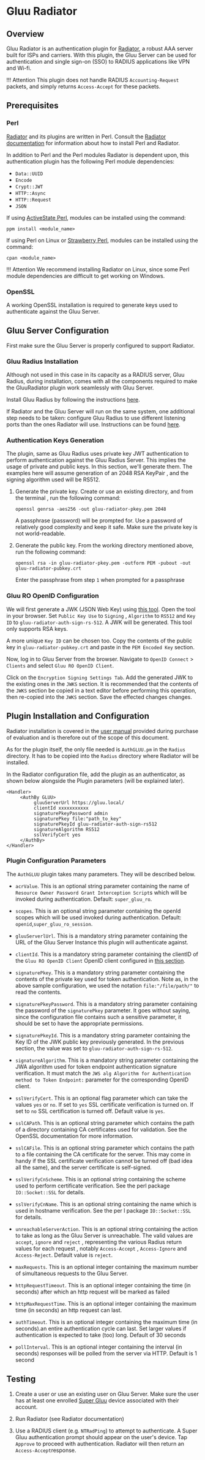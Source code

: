 # Gluu Radiator

## Overview 

Gluu Radiator is an authentication plugin for [Radiator](https://radiatorsoftware.com/products/radiator/), a robust AAA server built for ISPs and carriers. With this plugin, the Gluu Server can be used for authentication and single sign-on (SSO) to RADIUS applications like VPN and Wi-fi.  

!!! Attention 
    This plugin does not handle RADIUS `Accounting-Request` packets, and simply returns `Access-Accept` for these packets.

## Prerequisites

### Perl
[Radiator](https://radiatorsoftware.com/products/radiator/) and its plugins are written in Perl. Consult the [Radiator documentation](https://open.com.au/radiator/ref.pdf) for information about how to install Perl and Radiator. 

In addition to Perl and the Perl modules Radiator is dependent upon, this authentication plugin has the following Perl module dependencies:

- `Data::UUID`
- `Encode`
- `Crypt::JWT`
- `HTTP::Async`
- `HTTP::Request`
- `JSON`

If using [ActiveState Perl](https://www.activestate.com/products/activeperl/), modules can be installed using the command:

```
ppm install <module_name>
```

If using Perl on Linux or [Strawberry Perl](http://strawberryperl.com/), modules can be installed using the command:

```
cpan <module_name>
```

!!! Attention
    We recommend installing Radiator on Linux, since some Perl module dependencies are difficult to get working on Windows. 

### OpenSSL 
A working OpenSSL installation is required to generate keys used to authenticate against the Gluu Server.

## Gluu Server Configuration

First make sure the Gluu Server is properly configured to support Radiator. 

### Gluu Radius Installation

Although not used in this case in its capacity as a RADIUS server, Gluu Radius, during installation, comes with all the components required to make the GluuRadiator plugin work seamlessly with Gluu Server.

Install Gluu Radius by following the instructions [here](./gluu-radius.md). 

If Radiator and the Gluu Server will run on the same system, one additional step needs to be taken: configure Gluu Radius to use different listening ports than the ones Radiator will use. Instructions can be found [here](./gluu-radius.md#basic-configuration).

### Authentication Keys Generation 

The plugin, same as Gluu Radius uses private key JWT authentication to perform authentication against the Gluu Radius Server. This implies the usage of private and public keys. In this section, we'll generate them. The examples here will assume generation of an 2048 RSA KeyPair , and the signing algorithm used will be RS512.

1. Generate the private key. Create or use an existing directory, and from the terminal , run the following command:
    
    ```
    openssl genrsa -aes256 -out gluu-radiator-pkey.pem 2048
    ```
    
    A passphrase (password) will be prompted for. Use a password of relatively good complexity and keep it safe. Make sure the private key is not world-readable.

1. Generate the public key. From the working directory mentioned above, run the following command:

    ```
    openssl rsa -in gluu-radiator-pkey.pem -outform PEM -pubout -out gluu-radiator-pubkey.crt
    ```
    
    Enter the passphrase from step `1` when prompted for a passphrase

### Gluu RO OpenID Configuration 

We will first generate a JWK (JSON Web Key) using [this tool](https://russelldavies.github.io/jwk-creator/). Open the tool in your browser. Set `Public Key Use` to `Signing` , `Algorithm` to `RS512` and `Key ID` to `gluu-radiator-auth-sign-rs-512`. A JWK will be generated. This tool only supports RSA keys.

A more unique `Key ID` can be chosen too. Copy the contents of the public key in `gluu-radiator-pubkey.crt` and paste 
in the `PEM Encoded Key` section.

Now, log in to Gluu Server from the browser. Navigate to `OpenID Connect` > `Clients` and select `Gluu RO OpenID Client`.

Click on the `Encryption Signing Settings Tab`. Add the generated JWK to the existing ones in the `JWKS` section. 
It is recommended that the contents of the `JWKS` section be copied in a text editor before performing this operation, 
then re-copied into the `JWKS` section. Save the effected changes changes.

## Plugin Installation and Configuration 
Radiator installation is covered in the [user manual](https://open.com.au/radiator/ref.pdf) provided during purchase of evaluation and is therefore out of the scope of this document. 

As for the plugin itself, the only file needed is `AuthGLUU.pm` in the `Radius` directory. It has to be copied into the 
`Radius` directory where Radiator will be installed. 

In the Radiator configuration file, add the plugin as an authenticator, as shown below alongside the Plugin parameters
(will be explained later).

```
<Handler>
     <AuthBy GLUU>
          gluuServerUrl https://gluu.local/
          clientId xxxxxxxxxxx
          signaturePkeyPassword admin
          signaturePkey file:"path_to_key"
          signaturePkeyId gluu-radiator-auth-sign-rs512
          signatureAlgorithm RS512
          sslVerifyCert yes
     </AuthBy>
</Handler>
```

### Plugin Configuration Parameters 
The `AuthGLUU` plugin takes many parameters. They will be described below. 

- `acrValue`. This is an optional string parameter containing the name of `Resource Owner Password Grant Interception Script`s which will be invoked during authentication. Default: `super_gluu_ro`.

- `scopes`. This is an optional string parameter containing the openId scopes which will be used invoked during 
authentication. Default: `openid`,`super_gluu_ro_session`.

- `gluuServerlUrl`. This is a mandatory string parameter containing the URL of the Gluu Server Instance this plugin 
will authenticate against.

- `clientId`. This is a mandatory string parameter containing the clientID of the `Gluu RO OpenID Client` OpenID client 
configured in [this section](./gluu-radiator.md#gluu-ro-openid-configuration).

- `signaturePkey`. This is a mandatory string parameter containing the contents of the private key used for token authentication. Note as, in the above sample configuration, we used the notation `file:"/file/path/"` to read the contents.

- `signaturePkeyPassword`. This is a mandatory string parameter containing the password of the `signaturePkey` parameter.
   It goes without saying, since the configuration file contains such a sensitive parameter, it should be set to have the 
   appropriate permissions.

- `signaturePkeyId`. This is a mandatory string parameter containing the Key ID of the JWK public key previously generated. In the previous section, the value was set to `gluu-radiator-auth-sign-rs-512`.

- `signatureAlgorithm`. This is a mandatory string parameter containing the JWA algorithm used for token endpoint authentication signature verification. It must match the `JWS alg Algorithm for Authentication method to Token Endpoint:` parameter for the corresponding OpenID client.

- `sslVerifyCert`. This is an optional flag parameter which can take the values `yes` or `no`. If set to `yes` SSL certificate verification is turned on. If set to `no` SSL certification is turned off. Default value is `yes`.

- `sslCAPath`. This is an optional string parameter which contains the path of a directory containing CA certificates used for validation. See the OpenSSL documentation for more information.

- `sslCAFile`. This is an optional string parameter which contains the path to a file containing the CA certificate for the server. This may come in handy if the SSL certificate verification cannot be turned off (bad idea all the same), and the server certificate is self-signed.

- `sslVerifyCnScheme`. This is an optional string containing the scheme used to perform certificate verification. See the perl package `IO::Socket::SSL` for details.

- `sslVerifyCnName`. This is an optional string containing the name which is used in hostname verification. See the per l package `IO::Socket::SSL` for details.

- `unreachableServerAction`. This is an optional string containing the action to take as long as the Gluu Server is unreachable. The valid values are `accept`, `ignore` and `reject` , representing the various Radius return values for each request , notably `Access-Accept` , `Access-Ignore` and `Access-Reject`. Default value is `reject`.

- `maxRequests`. This is an optional integer containing the maximum number of simultaneous requests to the Gluu Server.

- `httpRequestTimeout`. This is an optional integer containing the time (in seconds) after which an http request will be 
marked as failed

- `httpMaxRequestTime`. This is an optional integer containing the maximum time (in seconds) an http request can last.

- `authTimeout`. This is an optional integer containing the maximum time (in seconds).an entire authentication cycle can last. Set larger values if authentication is expected to take (too) long. Default of 30 seconds

- `pollInterval`. This is an optional integer containing the interval (in seconds) responses will be polled from the server via HTTP. Default is 1 second

## Testing 

1. Create a user or use an existing user on Gluu Server. Make sure the user has at least one enrolled [Super Gluu](https://super.gluu.org) device associated with their account.    

1. Run Radiator (see Radiator documentation)    

1. Use a RADIUS client (e.g. `NTRadPing`) to attempt to authenticate. A Super Gluu authentication prompt should appear on the user's device. Tap `Approve` to proceed with authentication. Radiator will then return an `Access-Accept`response.









